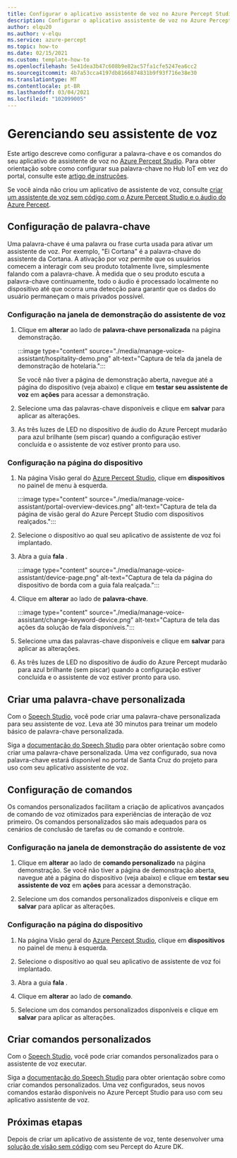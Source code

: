 ```yaml
---
title: Configurar o aplicativo assistente de voz no Azure Percept Studio
description: Configurar o aplicativo assistente de voz no Azure Percept Studio
author: elqu20
ms.author: v-elqu
ms.service: azure-percept
ms.topic: how-to
ms.date: 02/15/2021
ms.custom: template-how-to
ms.openlocfilehash: 5e41dea3b47c608b9e82ac57fa1cfe5247ea6cc2
ms.sourcegitcommit: 4b7a53cca4197db8166874831b9f93f716e38e30
ms.translationtype: MT
ms.contentlocale: pt-BR
ms.lasthandoff: 03/04/2021
ms.locfileid: "102099005"
---
```

# <a name="managing-your-voice-assistant"></a>Gerenciando seu assistente de voz

Este artigo descreve como configurar a palavra-chave e os comandos do seu aplicativo de assistente de voz no [Azure Percept Studio](https://go.microsoft.com/fwlink/?linkid=2135819). Para obter orientação sobre como configurar sua palavra-chave no Hub IoT em vez do portal, consulte este [artigo de instruções](./how-to-configure-voice-assistant.md).

Se você ainda não criou um aplicativo de assistente de voz, consulte [criar um assistente de voz sem código com o Azure Percept Studio e o áudio do Azure Percept](./tutorial-no-code-speech.md).

## <a name="keyword-configuration"></a>Configuração de palavra-chave

Uma palavra-chave é uma palavra ou frase curta usada para ativar um assistente de voz. Por exemplo, "Ei Cortana" é a palavra-chave do assistente da Cortana. A ativação por voz permite que os usuários comecem a interagir com seu produto totalmente livre, simplesmente falando com a palavra-chave. À medida que o seu produto escuta a palavra-chave continuamente, todo o áudio é processado localmente no dispositivo até que ocorra uma detecção para garantir que os dados do usuário permaneçam o mais privados possível.

### <a name="configuration-within-the-voice-assistant-demo-window"></a>Configuração na janela de demonstração do assistente de voz

1. Clique em **alterar** ao lado de **palavra-chave personalizada** na página demonstração.

    :::image type="content" source="./media/manage-voice-assistant/hospitality-demo.png" alt-text="Captura de tela da janela de demonstração de hotelaria.":::

    Se você não tiver a página de demonstração aberta, navegue até a página do dispositivo (veja abaixo) e clique em **testar seu assistente de voz** em **ações** para acessar a demonstração.

1. Selecione uma das palavras-chave disponíveis e clique em **salvar** para aplicar as alterações.

1. As três luzes de LED no dispositivo de áudio do Azure Percept mudarão para azul brilhante (sem piscar) quando a configuração estiver concluída e o assistente de voz estiver pronto para uso.

### <a name="configuration-within-the-device-page"></a>Configuração na página do dispositivo

1. Na página Visão geral do [Azure Percept Studio](https://go.microsoft.com/fwlink/?linkid=2135819), clique em **dispositivos** no painel de menu à esquerda.

    :::image type="content" source="./media/manage-voice-assistant/portal-overview-devices.png" alt-text="Captura de tela da página de visão geral do Azure Percept Studio com dispositivos realçados.":::

1. Selecione o dispositivo ao qual seu aplicativo de assistente de voz foi implantado.

1. Abra a guia **fala** .

    :::image type="content" source="./media/manage-voice-assistant/device-page.png" alt-text="Captura de tela da página do dispositivo de borda com a guia fala realçada.":::

1. Clique em **alterar** ao lado de **palavra-chave**.

    :::image type="content" source="./media/manage-voice-assistant/change-keyword-device.png" alt-text="Captura de tela das ações da solução de fala disponíveis.":::

1. Selecione uma das palavras-chave disponíveis e clique em **salvar** para aplicar as alterações.

1. As três luzes de LED no dispositivo de áudio do Azure Percept mudarão para azul brilhante (sem piscar) quando a configuração estiver concluída e o assistente de voz estiver pronto para uso.

## <a name="create-a-custom-keyword"></a>Criar uma palavra-chave personalizada

Com o [Speech Studio](https://speech.microsoft.com/), você pode criar uma palavra-chave personalizada para seu assistente de voz. Leva até 30 minutos para treinar um modelo básico de palavra-chave personalizada.

Siga a [documentação do Speech Studio](https://docs.microsoft.com/azure/cognitive-services/speech-service/speech-devices-sdk-create-kws) para obter orientação sobre como criar uma palavra-chave personalizada. Uma vez configurado, sua nova palavra-chave estará disponível no portal de Santa Cruz do projeto para uso com seu aplicativo assistente de voz.

## <a name="commands-configuration"></a>Configuração de comandos

Os comandos personalizados facilitam a criação de aplicativos avançados de comando de voz otimizados para experiências de interação de voz primeiro. Os comandos personalizados são mais adequados para os cenários de conclusão de tarefas ou de comando e controle.

### <a name="configuration-within-the-voice-assistant-demo-window"></a>Configuração na janela de demonstração do assistente de voz

1. Clique em **alterar** ao lado de **comando personalizado** na página demonstração. Se você não tiver a página de demonstração aberta, navegue até a página do dispositivo (veja abaixo) e clique em **testar seu assistente de voz** em **ações** para acessar a demonstração.

1. Selecione um dos comandos personalizados disponíveis e clique em **salvar** para aplicar as alterações.

### <a name="configuration-within-the-device-page"></a>Configuração na página do dispositivo

1. Na página Visão geral do [Azure Percept Studio](https://go.microsoft.com/fwlink/?linkid=2135819), clique em **dispositivos** no painel de menu à esquerda.

1. Selecione o dispositivo ao qual seu aplicativo de assistente de voz foi implantado.

1. Abra a guia **fala** .

1. Clique em **alterar** ao lado de **comando**.

1. Selecione um dos comandos personalizados disponíveis e clique em **salvar** para aplicar as alterações.

## <a name="create-custom-commands"></a>Criar comandos personalizados

Com o [Speech Studio](https://speech.microsoft.com/), você pode criar comandos personalizados para o assistente de voz executar.

Siga a [documentação do Speech Studio](https://docs.microsoft.com/azure/cognitive-services/speech-service/quickstart-custom-commands-application) para obter orientação sobre como criar comandos personalizados. Uma vez configurados, seus novos comandos estarão disponíveis no Azure Percept Studio para uso com seu aplicativo assistente de voz.

## <a name="next-steps"></a>Próximas etapas

Depois de criar um aplicativo de assistente de voz, tente desenvolver uma [solução de visão sem código](./tutorial-nocode-vision.md) com seu Percept do Azure DK.